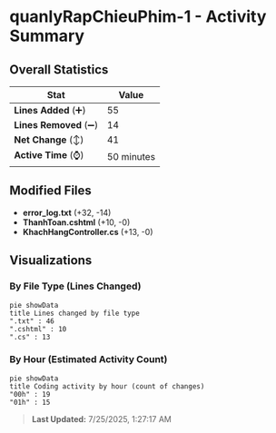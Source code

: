 # quanlyRapChieuPhim-1 - Activity Summary 

## Overall Statistics

| Stat                   | Value                                                             |
| ---------------------- | ----------------------------------------------------------------- |
| **Lines Added** (➕)   | 55                                          |
| **Lines Removed** (➖) | 14                                        |
| **Net Change** (↕)    | 41                |
| **Active Time** (⌚)   | 50 minutes |


## Modified Files
- **error_log.txt** (+32, -14)
- **ThanhToan.cshtml** (+10, -0)
- **KhachHangController.cs** (+13, -0)

## Visualizations

### By File Type (Lines Changed)

```mermaid
pie showData
title Lines changed by file type
".txt" : 46
".cshtml" : 10
".cs" : 13
```

### By Hour (Estimated Activity Count)

```mermaid
pie showData
title Coding activity by hour (count of changes)
"00h" : 19
"01h" : 15
```


> **Last Updated:** 7/25/2025, 1:27:17 AM